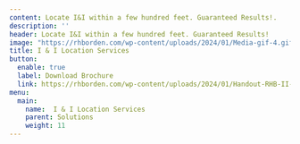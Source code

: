 ```yaml
---
content: Locate I&I within a few hundred feet. Guaranteed Results!.
description: ''
header: Locate I&I within a few hundred feet. Guaranteed Results!
image: "https://rhborden.com/wp-content/uploads/2024/01/Media-gif-4.gif"
title: I & I Location Services
button:
  enable: true
  label: Download Brochure
  link: https://rhborden.com/wp-content/uploads/2024/01/Handout-RHB-II-Services.pdf
menu:
  main:
    name:  I & I Location Services
    parent: Solutions
    weight: 11
---
```


